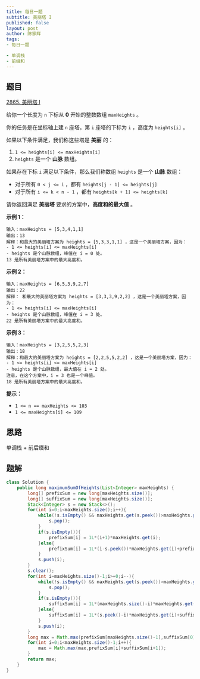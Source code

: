 ```yaml
---
title: 每日一题
subtitle: 美丽塔 I
published: false
layout: post
author: 陈家辉
tags:
- 每日一题

- 单调栈
- 前缀和
---
```


## 题目

[2865. 美丽塔 I](https://leetcode.cn/problems/beautiful-towers-i/)

给你一个长度为 `n` 下标从 **0** 开始的整数数组 `maxHeights` 。

你的任务是在坐标轴上建 `n` 座塔。第 `i` 座塔的下标为 `i` ，高度为 `heights[i]` 。

如果以下条件满足，我们称这些塔是 **美丽** 的：

1. `1 <= heights[i] <= maxHeights[i]`
2. `heights` 是一个 **山脉** 数组。

如果存在下标 `i` 满足以下条件，那么我们称数组 `heights` 是一个 **山脉** 数组：

- 对于所有 `0 < j <= i` ，都有 `heights[j - 1] <= heights[j]`
- 对于所有 `i <= k < n - 1` ，都有 `heights[k + 1] <= heights[k]`

请你返回满足 **美丽塔** 要求的方案中，**高度和的最大值** 。

 

**示例 1：**

```
输入：maxHeights = [5,3,4,1,1]
输出：13
解释：和最大的美丽塔方案为 heights = [5,3,3,1,1] ，这是一个美丽塔方案，因为：
- 1 <= heights[i] <= maxHeights[i]  
- heights 是个山脉数组，峰值在 i = 0 处。
13 是所有美丽塔方案中的最大高度和。
```

**示例 2：**

```
输入：maxHeights = [6,5,3,9,2,7]
输出：22
解释： 和最大的美丽塔方案为 heights = [3,3,3,9,2,2] ，这是一个美丽塔方案，因为：
- 1 <= heights[i] <= maxHeights[i]
- heights 是个山脉数组，峰值在 i = 3 处。
22 是所有美丽塔方案中的最大高度和。
```

**示例 3：**

```
输入：maxHeights = [3,2,5,5,2,3]
输出：18
解释：和最大的美丽塔方案为 heights = [2,2,5,5,2,2] ，这是一个美丽塔方案，因为：
- 1 <= heights[i] <= maxHeights[i]
- heights 是个山脉数组，最大值在 i = 2 处。
注意，在这个方案中，i = 3 也是一个峰值。
18 是所有美丽塔方案中的最大高度和。
```

 

**提示：**

- `1 <= n == maxHeights <= 103`
- `1 <= maxHeights[i] <= 109`

## 思路

单调栈 + 前后缀和

## 题解

```java
class Solution {
    public long maximumSumOfHeights(List<Integer> maxHeights) {
        long[] prefixSum = new long[maxHeights.size()];
        long[] suffixSum = new long[maxHeights.size()];
        Stack<Integer> s = new Stack<>();
        for(int i=0;i<maxHeights.size();i++){
            while(!s.isEmpty() && maxHeights.get(s.peek())>maxHeights.get(i)){
                s.pop();
            }
            if(s.isEmpty()){
                prefixSum[i] = 1L*(i+1)*maxHeights.get(i);
            }else{
                prefixSum[i] = 1L*(i-s.peek())*maxHeights.get(i)+prefixSum[s.peek()];
            }
            s.push(i);
        }
        s.clear();
        for(int i=maxHeights.size()-1;i>=0;i--){
            while(!s.isEmpty() && maxHeights.get(s.peek())>maxHeights.get(i)){
                s.pop();
            }
            if(s.isEmpty()){
                suffixSum[i] = 1L*(maxHeights.size()-i)*maxHeights.get(i);
            }else{
                suffixSum[i] = 1L*(s.peek()-i)*maxHeights.get(i)+suffixSum[s.peek()];
            }
            s.push(i);
        }
        long max = Math.max(prefixSum[maxHeights.size()-1],suffixSum[0]);
        for(int i=0;i<maxHeights.size()-1;i++){
            max = Math.max(max,prefixSum[i]+suffixSum[i+1]);
        }
        return max;
    }
}
```

